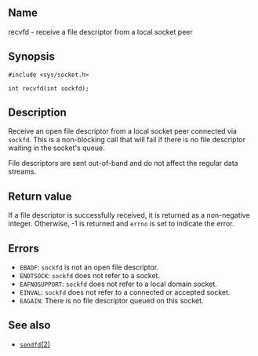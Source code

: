 ## Name

recvfd - receive a file descriptor from a local socket peer

## Synopsis

```**c++
#include <sys/socket.h>

int recvfd(int sockfd);
```

## Description

Receive an open file descriptor from a local socket peer connected via `sockfd`. This is a non-blocking call that will fail if there is no file descriptor waiting in the socket's queue.

File descriptors are sent out-of-band and do not affect the regular data streams.

## Return value

If a file descriptor is successfully received, it is returned as a non-negative integer. Otherwise, -1 is returned and `errno` is set to indicate the error.

## Errors

* `EBADF`: `sockfd` is not an open file descriptor.
* `ENOTSOCK`: `sockfd` does not refer to a socket.
* `EAFNOSUPPORT`: `sockfd` does not refer to a local domain socket.
* `EINVAL`: `sockfd` does not refer to a connected or accepted socket.
* `EAGAIN`: There is no file descriptor queued on this socket.

## See also

* [`sendfd`(2)](sendfd.md)

